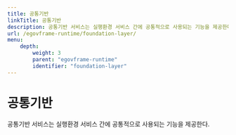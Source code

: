 ```yaml
---
title: 공통기반
linkTitle: 공통기반
description: 공통기반 서비스는 실행환경 서비스 간에 공통적으로 사용되는 기능을 제공한다.
url: /egovframe-runtime/foundation-layer/
menu:
    depth:
        weight: 3
        parent: "egovframe-runtime"
        identifier: "foundation-layer"
---
```

# 공통기반
공통기반 서비스는 실행환경 서비스 간에 공통적으로 사용되는 기능을 제공한다.